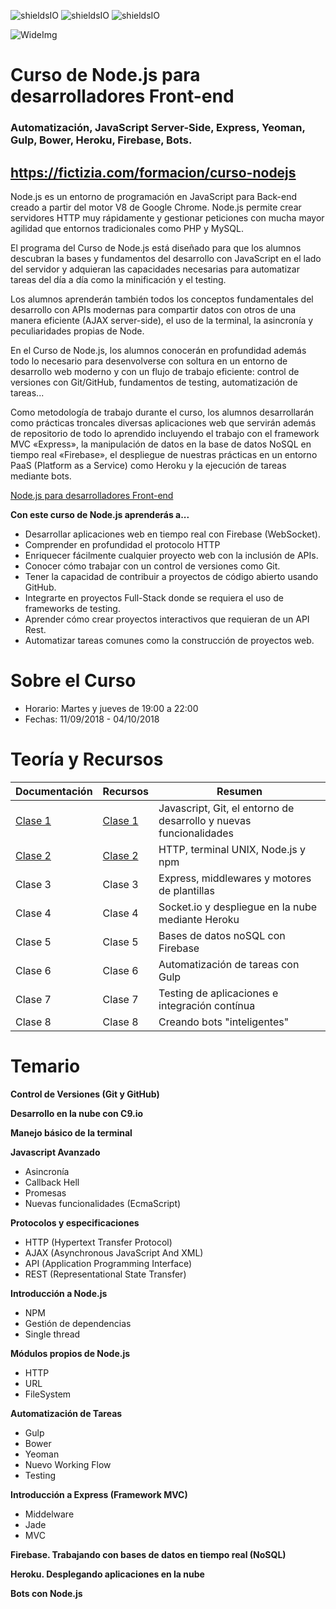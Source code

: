![shieldsIO](https://img.shields.io/github/issues/Fictizia/Curso-Node.js-para-desarrolladores-Front-end_ed7.svg)
![shieldsIO](https://img.shields.io/github/forks/Fictizia/Curso-Node.js-para-desarrolladores-Front-end_ed7.svg)
![shieldsIO](https://img.shields.io/github/stars/Fictizia/Curso-Node.js-para-desarrolladores-Front-end_ed7.svg)

![WideImg](http://fictizia.com/img/github/Fictizia-plan-estudios-github.jpg)

# Curso de Node.js para desarrolladores Front-end

### Automatización, JavaScript Server-Side, Express, Yeoman, Gulp, Bower, Heroku, Firebase, Bots.

## https://fictizia.com/formacion/curso-nodejs

Node.js es un entorno de programación en JavaScript para Back-end creado a partir del motor V8 de Google Chrome. Node.js permite crear servidores HTTP muy rápidamente y gestionar peticiones con mucha mayor agilidad que entornos tradicionales como PHP y MySQL.

El programa del Curso de Node.js está diseñado para que los alumnos descubran la bases y fundamentos del desarrollo con JavaScript en el lado del servidor y adquieran las capacidades necesarias para automatizar tareas del día a día como la minificación y el testing.

Los alumnos aprenderán también todos los conceptos fundamentales del desarrollo con APIs modernas para compartir datos con otros de una manera eficiente (AJAX server-side), el uso de la terminal, la asincronía y peculiaridades propias de Node.

En el Curso de Node.js, los alumnos conocerán en profundidad además todo lo necesario para desenvolverse con soltura en un entorno de desarrollo web moderno y con un flujo de trabajo eficiente: control de versiones con Git/GitHub, fundamentos de testing, automatización de tareas...

Como metodología de trabajo durante el curso, los alumnos desarrollarán como prácticas troncales diversas aplicaciones web que servirán además de repositorio de todo lo aprendido incluyendo el trabajo con el framework MVC «Express», la manipulación de datos en la base de datos NoSQL en tiempo real «Firebase», el despliegue de nuestras prácticas en un entorno PaaS (Platform as a Service) como Heroku y la ejecución de tareas mediante bots.

[Node.js para desarrolladores Front-end](http://www.fictizia.com/formacion/curso_nodejs)

**Con este curso de Node.js aprenderás a...**
* Desarrollar aplicaciones web en tiempo real con Firebase (WebSocket).
* Comprender en profundidad el protocolo HTTP
* Enriquecer fácilmente cualquier proyecto web con la inclusión de APIs.
* Conocer cómo trabajar con un control de versiones como Git.
* Tener la capacidad de contribuir a proyectos de código abierto usando GitHub.
* Integrarte en proyectos Full-Stack donde se requiera el uso de frameworks de testing.
* Aprender cómo crear proyectos interactivos que requieran de un API Rest.
* Automatizar tareas comunes como la construcción de proyectos web.

Sobre el Curso
=================
* Horario: Martes y jueves de 19:00 a 22:00
* Fechas: 11/09/2018 - 04/10/2018

Teoría y Recursos
=================

| Documentación               | Recursos                      | Resumen                                                            |
|-----------------------------|-------------------------------|--------------------------------------------------------------------|
| [Clase 1](clase1/README.md) | [Clase 1](clase1/recursos.md) | Javascript, Git, el entorno de desarrollo y nuevas funcionalidades |
| [Clase 2](clase2/README.md) | [Clase 2](clase2/recursos.md) | HTTP, terminal UNIX, Node.js y npm                                 |
| Clase 3                     | Clase 3                       | Express, middlewares y motores de plantillas                       |
| Clase 4                     | Clase 4                       | Socket.io y despliegue en la nube mediante Heroku                  |
| Clase 5                     | Clase 5                       | Bases de datos noSQL con Firebase                                  |
| Clase 6                     | Clase 6                       | Automatización de tareas con Gulp                                  |
| Clase 7                     | Clase 7                       | Testing de aplicaciones e integración contínua                     |
| Clase 8                     | Clase 8                       | Creando bots "inteligentes"                                        |

Temario
=================

**Control de Versiones (Git y GitHub)**

**Desarrollo en la nube con C9.io**

**Manejo básico de la terminal**

**Javascript Avanzado**
* Asincronía
* Callback Hell
* Promesas
* Nuevas funcionalidades (EcmaScript)

**Protocolos y especificaciones**
* HTTP (Hypertext Transfer Protocol)
* AJAX (Asynchronous JavaScript And XML)
* API (Application Programming Interface)
* REST (Representational State Transfer)

**Introducción a Node.js**
* NPM
* Gestión de dependencias
* Single thread

**Módulos propios de Node.js**
* HTTP
* URL
* FileSystem

**Automatización de Tareas**
* Gulp
* Bower
* Yeoman
* Nuevo Working Flow
* Testing

**Introducción a Express (Framework MVC)**
* Middelware
* Jade
* MVC

**Firebase. Trabajando con bases de datos en tiempo real (NoSQL)**

**Heroku. Desplegando aplicaciones en la nube**

**Bots con Node.js**
